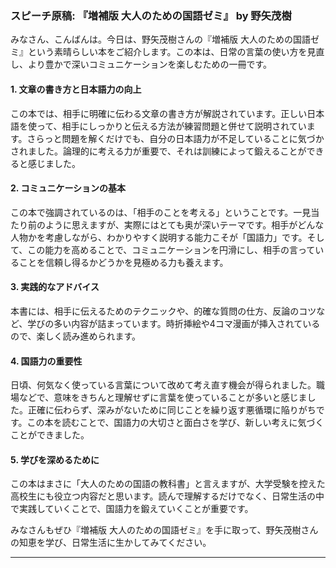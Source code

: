 ### スピーチ原稿: 『増補版 大人のための国語ゼミ』 by 野矢茂樹

みなさん、こんばんは。今日は、野矢茂樹さんの『増補版 大人のための国語ゼミ』という素晴らしい本をご紹介します。この本は、日常の言葉の使い方を見直し、より豊かで深いコミュニケーションを楽しむための一冊です。

#### 1. 文章の書き方と日本語力の向上
この本では、相手に明確に伝わる文章の書き方が解説されています。正しい日本語を使って、相手にしっかりと伝える方法が練習問題と併せて説明されています。さらっと問題を解くだけでも、自分の日本語力が不足していることに気づかされました。論理的に考える力が重要で、それは訓練によって鍛えることができると感じました。

#### 2. コミュニケーションの基本
この本で強調されているのは、「相手のことを考える」ということです。一見当たり前のように思えますが、実際にはとても奥が深いテーマです。相手がどんな人物かを考慮しながら、わかりやすく説明する能力こそが「国語力」です。そして、この能力を高めることで、コミュニケーションを円滑にし、相手の言っていることを信頼し得るかどうかを見極める力も養えます。

#### 3. 実践的なアドバイス
本書には、相手に伝えるためのテクニックや、的確な質問の仕方、反論のコツなど、学びの多い内容が詰まっています。時折挿絵や4コマ漫画が挿入されているので、楽しく読み進められます。

#### 4. 国語力の重要性
日頃、何気なく使っている言葉について改めて考え直す機会が得られました。職場などで、意味をきちんと理解せずに言葉を使っていることが多いと感じました。正確に伝わらず、深みがないために同じことを繰り返す悪循環に陥りがちです。この本を読むことで、国語力の大切さと面白さを学び、新しい考えに気づくことができました。

#### 5. 学びを深めるために
この本はまさに「大人のための国語の教科書」と言えますが、大学受験を控えた高校生にも役立つ内容だと思います。読んで理解するだけでなく、日常生活の中で実践していくことで、国語力を鍛えていくことが重要です。

みなさんもぜひ『増補版 大人のための国語ゼミ』を手に取って、野矢茂樹さんの知恵を学び、日常生活に生かしてみてください。

---
